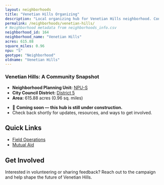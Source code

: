 ```yaml
---
layout: neighborhoods
title: "Venetian Hills Organizing"
description: "Local organizing hub for Venetian Hills neighborhood. Connect with field operations, mutual aid, and community organizing efforts."
permalink: /neighborhoods/venetian-hills/
# Neighborhood metadata from neighborhoods_info.csv
neighborhood_id: 164
neighborhood_name: "Venetian Hills"
acres: 615.88
square_miles: 0.96
npu: "S"
geotype: "Neighborhood"
oldname: "Venetian Hills"
---
```


### **Venetian Hills: A Community Snapshot**

  * **Neighborhood Planning Unit:** [NPU-S](https://www.atlantaga.gov/government/departments/city-planning/neighborhood-planning-units/neighborhood-and-npu-contacts)
  * **City Council District:** [District 5](https://citycouncil.atlantaga.gov/council-members/antonio-lewis)
  * **Area:** 615.88 acres (0.96 sq. miles)

- 🚧 **Coming soon — this hub is still under construction.**
- Check back shortly for updates, resources, and ways to get involved.

## Quick Links

- [Field Operations](./field-ops/)
- [Mutual Aid](./mutual-aid/)

## Get Involved

Interested in volunteering or sharing feedback? Reach out to the campaign and help shape the future of Venetian Hills.
